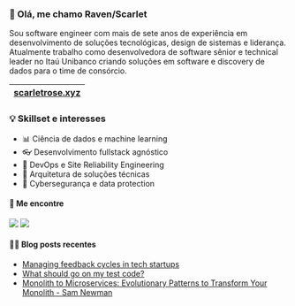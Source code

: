 ### 👋 Olá, me chamo Raven/Scarlet
Sou software engineer com mais de sete anos de experiência em desenvolvimento de soluções tecnológicas, design de sistemas e liderança. Atualmente trabalho como desenvolvedora de software sênior e technical leader no Itaú Unibanco criando soluções em software e discovery de dados para o time de consórcio.

| <a href="https://scarletrose.xyz" target="_blank">scarletrose.xyz</a> | 
| - |

### 💡 Skillset e interesses

- 📊 Ciência de dados e machine learning
- 👓 Desenvolvimento fullstack agnóstico
- 🌳 DevOps e Site Reliability Engineering
- 🚀 Arquitetura de soluções técnicas
- 🚧 Cybersegurança e data protection

#### 🔗 Me encontre

<a href="https://twitter.com/scarletrosedev"><img src="https://img.shields.io/badge/Twitter-1DA1F2?style=for-the-badge&logo=twitter&logoColor=white"></img></a>
<a href="https://dev.to/scarlet"><img src="https://img.shields.io/badge/dev.to-0A0A0A?style=for-the-badge&logo=dev.to&logoColor=white"></img></a>
<!-- <a href="???"><img src="https://img.shields.io/badge/Youtube-FF0000?style=for-the-badge&logo=twitch&logoColor=white"></img></a>
<a href="https://www.twitch.tv/???"><img src="https://img.shields.io/badge/Twitch-9146FF?style=for-the-badge&logo=twitch&logoColor=white"></img></a> -->


#### ✍🏻 Blog posts recentes

<!-- BLOG:START -->
- [Managing feedback cycles in tech startups](https://dev.to/scarlet/managing-feedback-cycles-in-a-tech-startup-5c00)
- [What should go on my test code?](https://dev.to/scarlet/what-should-go-on-my-test-code-4de7)
- [Monolith to Microservices: Evolutionary Patterns to Transform Your Monolith - Sam Newman](https://scarletrose.xyz/posts/112023/monolith-to-microservices-review.html)

<!-- BLOG:END -->

<!-- #### 📺 Videos recentes no Youtube -->

<!-- YOUTUBE:START -->

<!-- YOUTUBE:END -->


